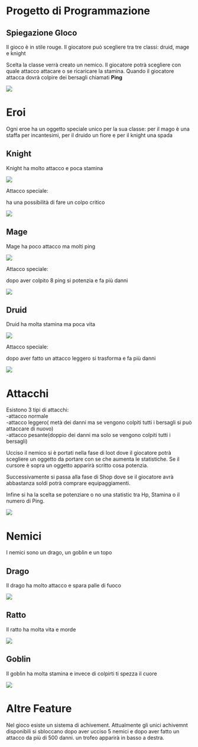 # Progetto di Programmazione

## Spiegazione GIoco

Il gioco è in stile rouge. Il giocatore può scegliere tra tre classi: druid, mage e knight

Scelta la classe verrà creato un nemico. Il giocatore potrà scegliere con quale attacco attacare o se ricaricare la stamina. Quando il giocatore attacca dovrà colpire dei bersagli chiamati **Ping**

<picture>
<img src="images/menu.gif">
</picture>

# Eroi

Ogni eroe ha un oggetto speciale unico per la sua classe: per il mago è una staffa per incantesimi, per il druido un fiore e per il knight una spada

## Knight
Knight ha molto attacco e poca stamina


<picture>
<img src="images/knight.gif">
</picture>


Attacco speciale:

ha una possibilità di fare un colpo critico


<picture>
<img src="images/crit.gif">
</picture>


## Mage

Mage ha poco attacco ma molti ping


<picture>
<img src="images/mage.gif">
</picture>


Attacco speciale:

dopo aver colpito 8 ping si potenzia e fa più danni


<picture>
<img src="images/special mage.gif">
</picture>


## Druid

Druid ha molta stamina ma poca vita


<picture>
<img src="images/druid.gif">
</picture>


Attacco speciale:

dopo aver fatto un attacco leggero si trasforma e fa più danni


<picture>
<img src="images/special druid.gif">
</picture>

# Attacchi

Esistono 3 tipi di attacchi:  
-attacco normale  
-attacco leggero( metà dei danni ma se vengono colpiti tutti i bersagli si può attaccare di nuovo)  
-attacco pesante(doppio dei danni ma solo se vengono colpiti tutti i bersagli)

Ucciso il nemico si è portati nella fase di loot dove il giocatore potrà scegliere un oggetto da portare con se che aumenta le statistiche. Se il cursore è sopra un oggetto apparirà scritto cosa potenzia.

Successivamente si passa alla fase di Shop dove se il giocatore avrà abbastanza soldi potrà comprare equipaggiamenti.

Infine si ha la scelta se potenziare o no una statistic tra Hp, Stamina o il numero di Ping.


<picture>
<img src="images/loot.gif">
</picture>


# Nemici
I nemici sono un drago, un goblin e un topo

## Drago

Il drago ha molto attacco e spara palle di fuoco


<picture>
<img src="images/drago.gif">
</picture>


## Ratto

Il ratto ha molta vita e morde


<picture>
<img src="images/rat.gif">
</picture>


## Goblin

Il goblin ha molta stamina e invece di colpirti ti spezza il cuore


<picture>
<img src="images/goblin.gif">
</picture>


# Altre Feature

Nel gioco esiste un sistema di achivement. Attualmente gli unici achivemnt disponibili si sbloccano dopo aver ucciso 5 nemici e dopo aver fatto un attacco da più di 500 danni. un trofeo apparirà in basso a destra.

